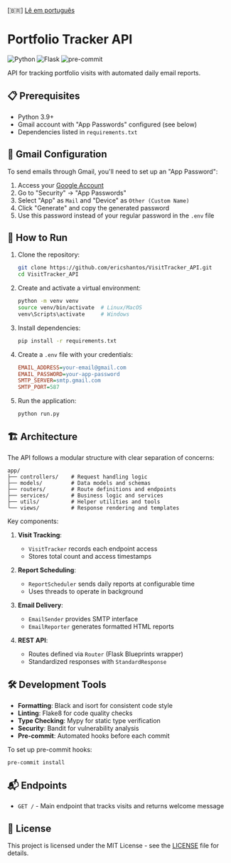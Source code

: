 [🇧🇷] [Lê em português](README.pt.md)

# Portfolio Tracker API

![Python](https://img.shields.io/badge/python-3.9+-blue.svg)
![Flask](https://img.shields.io/badge/flask-3.1.1-green.svg)
![pre-commit](https://img.shields.io/badge/pre--commit-enabled-brightgreen?logo=pre-commit&logoColor=white)

API for tracking portfolio visits with automated daily email reports.

## 📋 Prerequisites

- Python 3.9+
- Gmail account with "App Passwords" configured (see below)
- Dependencies listed in `requirements.txt`

## 🔐 Gmail Configuration

To send emails through Gmail, you'll need to set up an "App Password":

1. Access your [Google Account](https://myaccount.google.com/)
2. Go to "Security" → "App Passwords"
3. Select "App" as `Mail` and "Device" as `Other (Custom Name)`
4. Click "Generate" and copy the generated password
5. Use this password instead of your regular password in the `.env` file

## 🚀 How to Run

1. Clone the repository:
   ```bash
   git clone https://github.com/ericshantos/VisitTracker_API.git
   cd VisitTracker_API
   ```

2. Create and activate a virtual environment:
   ```bash
   python -m venv venv
   source venv/bin/activate  # Linux/MacOS
   venv\Scripts\activate     # Windows
   ```

3. Install dependencies:
   ```bash
   pip install -r requirements.txt
   ```

4. Create a `.env` file with your credentials:
   ```ini
   EMAIL_ADDRESS=your-email@gmail.com
   EMAIL_PASSWORD=your-app-password
   SMTP_SERVER=smtp.gmail.com
   SMTP_PORT=587
   ```

5. Run the application:
   ```bash
   python run.py
   ```

## 🏗 Architecture

The API follows a modular structure with clear separation of concerns:

```
app/
├── controllers/    # Request handling logic
├── models/         # Data models and schemas
├── routers/        # Route definitions and endpoints
├── services/       # Business logic and services
├── utils/          # Helper utilities and tools
└── views/          # Response rendering and templates
```

Key components:

1. **Visit Tracking**:
   - `VisitTracker` records each endpoint access
   - Stores total count and access timestamps

2. **Report Scheduling**:
   - `ReportScheduler` sends daily reports at configurable time
   - Uses threads to operate in background

3. **Email Delivery**:
   - `EmailSender` provides SMTP interface
   - `EmailReporter` generates formatted HTML reports

4. **REST API**:
   - Routes defined via `Router` (Flask Blueprints wrapper)
   - Standardized responses with `StandardResponse`

## 🛠 Development Tools

- **Formatting**: Black and isort for consistent code style
- **Linting**: Flake8 for code quality checks
- **Type Checking**: Mypy for static type verification
- **Security**: Bandit for vulnerability analysis
- **Pre-commit**: Automated hooks before each commit

To set up pre-commit hooks:
```bash
pre-commit install
```

## 📬 Endpoints

- `GET /` - Main endpoint that tracks visits and returns welcome message

## 📄 License

This project is licensed under the MIT License - see the [LICENSE](LICENSE) file for details.
